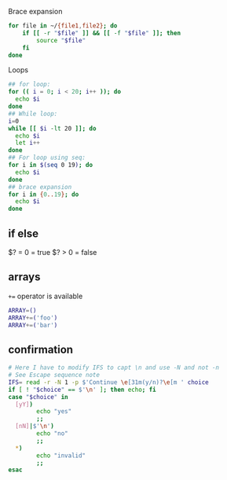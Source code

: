 Brace expansion
``` bash
for file in ~/{file1,file2}; do
	if [[ -r "$file" ]] && [[ -f "$file" ]]; then
		source "$file"
	fi
done
```

Loops
``` bash
## for loop:
for (( i = 0; i < 20; i++ )); do
  echo $i
done
## While loop:
i=0
while [[ $i -lt 20 ]]; do
  echo $i
  let i++
done
## For loop using seq:
for i in $(seq 0 19); do
  echo $i
done
## brace expansion
for i in {0..19}; do
  echo $i
done
```

## if else
$? = 0 = true
$? > 0 = false

## arrays

`+=` operator is available

``` bash
ARRAY=()
ARRAY+=('foo')
ARRAY+=('bar')
```

## confirmation

``` bash
# Here I have to modify IFS to capt \n and use -N and not -n
# See Escape sequence note
IFS= read -r -N 1 -p $'Continue \e[31m(y/n)?\e[m ' choice
if [ ! "$choice" == $'\n' ]; then echo; fi
case "$choice" in
  [yY])
		echo "yes"
		;;
  [nN]|$'\n')
		echo "no"
		;;
  *)
		echo "invalid"
		;;
esac
```
